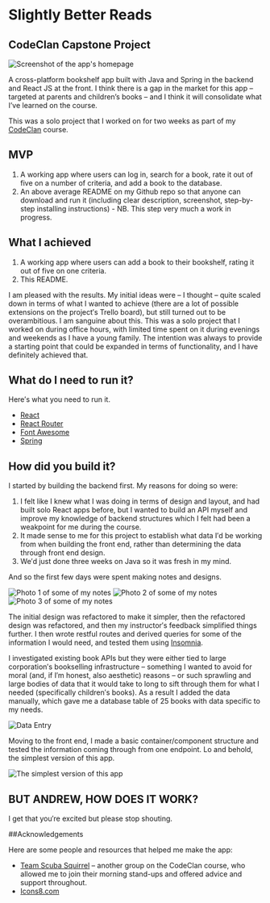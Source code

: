 # Slightly Better Reads 
## CodeClan Capstone Project

![Screenshot of the app's homepage](https://github.com/aagb1884/capstone_project/blob/adding_services/client/public/README_images/home_page.png?raw=true)

A cross-platform bookshelf app built with Java and Spring in the backend and React JS at the front.
I think there is a gap in the market for this app – targeted at parents and children’s books – and I think it will consolidate what I’ve learned on the course.

This was a solo project that I worked on for two weeks as part of my [CodeClan](https://codeclan.com/) course.

## MVP

1. A working app where users can log in, search for a book, rate it out of five on a number of criteria, and add a book to the database.
2. An above average README on my Github repo so that anyone can download and run it (including clear description, screenshot, step-by-step installing instructions) - NB. This step very much a work in progress.

## What I achieved

1. A working app where users can add a book to their bookshelf, rating it out of five on one criteria.
2. This README.

I am pleased with the results. My initial ideas were – I thought – quite scaled down in terms of what I wanted to achieve (there are a lot of possible extensions on the project′s Trello board), but still turned out to be overambitious. I am sanguine about this. This was a solo project that I worked on during office hours, with limited time spent on it during evenings and weekends as I have a young family. The intention was always to provide a starting point that could be expanded in terms of functionality, and I have definitely achieved that. 

## What do I need to run it?

Here′s what you need to run it.

* [React](https://react.dev/)
* [React Router](https://reactrouter.com/en/main)
* [Font Awesome](https://fontawesome.com/v5/docs/web/use-with/react)
* [Spring](https://spring.io/)

## How did you build it?

I started by building the backend first. My reasons for doing so were:

1. I felt like I knew what I was doing in terms of design and layout, and had built solo React apps before, but I wanted to build an API myself and improve my knowledge of backend structures which I felt had been a weakpoint for me during the course.
2. It made sense to me for this project to establish what data I′d be working from when building the front end, rather than determining the data through front end design.
3. We′d just done three weeks on Java so it was fresh in my mind.

And so the first few days were spent making notes and designs. 

![Photo 1 of some of my notes](https://github.com/aagb1884/capstone_project/blob/adding_services/client/public/README_images/notes1.jpeg?raw=true)
![Photo 2 of some of my notes](https://github.com/aagb1884/capstone_project/blob/adding_services/client/public/README_images/notes2.jpeg?raw=true)
![Photo 3 of some of my notes](https://github.com/aagb1884/capstone_project/blob/adding_services/client/public/README_images/notes3.jpeg?raw=true)

The initial design was refactored to make it simpler, then the refactored design was refactored, and then my instructor′s feedback simplified things further. I then wrote restful routes and derived queries for some of the information I would need, and tested them using [Insomnia](https://insomnia.rest/).

I investigated existing book APIs but they were either tied to large corporation′s bookselling infrastructure – something I wanted to avoid for moral (and, if I′m honest, also aesthetic) reasons – or such sprawling and large bodies of data that it would take to long to sift through them for what I needed (specifically children′s books). As a result I added the data manually, which gave me a database table of 25 books with data specific to my needs.

![Data Entry](https://github.com/aagb1884/capstone_project/blob/adding_services/client/public/README_images/data_entry.jpeg?raw=true)


Moving to the front end, I made a basic container/component structure and tested the information coming through from one endpoint. Lo and behold, the simplest version of this app.

![The simplest version of this app](https://previews.dropbox.com/p/thumb/AB7O59zmLxHiANFsvnvOlxifgG5gxHUtqc9H-5lKa6iUX7rfMKkzPRT4qZmhO4Naok9ThhlcsPrZLasmimrhBa2lPfUAheG3Xq3JQr2VFIQvtsZ-T1VCMWLCPyELFAzhVHHdAYZK5h7n7o_BmOfP7I52vwZE_DDby-A5wY7JMo30L5dOiNf0yodncnH_7giuuF3uXOsVrlHk2MIcH-R9qFcBnCD85QIWOmpOduxklwiWr53IlYZT8dAKFI3saeUjiFR1kwCo0SQZisCejoJy73m4CTbZ4bU-EteUhhF1SZoW4e3XGxUY_jaCpmaI-KKgJpRxXbWP1RFiUKRJKKNVfwgpX2Fgre7oMegaCTr00TqjV34ISWoQLoeVg1cziFQM9dc/p.jpeg)

## BUT ANDREW, HOW DOES IT WORK?

I get that you′re excited but please stop shouting. 



##Acknowledgements

Here are some people and resources that helped me make the app:

* [Team Scuba Squirrel](https://github.com/GPSPic/Scuba_Squirrel) – another group on the CodeClan course, who allowed me to join their morning stand-ups and offered advice and support throughout.
* [Icons8.com](https://icons8.com/icons)
